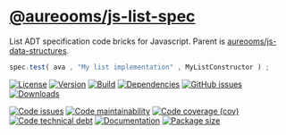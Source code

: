 [@aureooms/js-list-spec](https://make-github-pseudonymous-again.github.io/js-list-spec)
==

List ADT specification code bricks for Javascript. Parent is
[aureooms/js-data-structures](https://github.com/make-github-pseudonymous-again/js-data-structures).

```js
spec.test( ava , "My list implementation" , MyListConstructor ) ;
```

[![License](https://img.shields.io/github/license/make-github-pseudonymous-again/js-list-spec.svg)](https://raw.githubusercontent.com/make-github-pseudonymous-again/js-list-spec/main/LICENSE)
[![Version](https://img.shields.io/npm/v/@aureooms/js-list-spec.svg)](https://www.npmjs.org/package/@aureooms/js-list-spec)
[![Build](https://img.shields.io/travis/make-github-pseudonymous-again/js-list-spec/main.svg)](https://travis-ci.com/make-github-pseudonymous-again/js-list-spec/branches)
[![Dependencies](https://img.shields.io/librariesio/github/make-github-pseudonymous-again/js-list-spec.svg)](https://github.com/make-github-pseudonymous-again/js-list-spec/network/dependencies)
[![GitHub issues](https://img.shields.io/github/issues/make-github-pseudonymous-again/js-list-spec.svg)](https://github.com/make-github-pseudonymous-again/js-list-spec/issues)
[![Downloads](https://img.shields.io/npm/dm/@aureooms/js-list-spec.svg)](https://www.npmjs.org/package/@aureooms/js-list-spec)

[![Code issues](https://img.shields.io/codeclimate/issues/make-github-pseudonymous-again/js-list-spec.svg)](https://codeclimate.com/github/make-github-pseudonymous-again/js-list-spec/issues)
[![Code maintainability](https://img.shields.io/codeclimate/maintainability/make-github-pseudonymous-again/js-list-spec.svg)](https://codeclimate.com/github/make-github-pseudonymous-again/js-list-spec/trends/churn)
[![Code coverage (cov)](https://img.shields.io/codecov/c/gh/make-github-pseudonymous-again/js-list-spec/main.svg)](https://codecov.io/gh/make-github-pseudonymous-again/js-list-spec)
[![Code technical debt](https://img.shields.io/codeclimate/tech-debt/make-github-pseudonymous-again/js-list-spec.svg)](https://codeclimate.com/github/make-github-pseudonymous-again/js-list-spec/trends/technical_debt)
[![Documentation](https://make-github-pseudonymous-again.github.io/js-list-spec/badge.svg)](https://make-github-pseudonymous-again.github.io/js-list-spec/source.html)
[![Package size](https://img.shields.io/bundlephobia/minzip/@aureooms/js-list-spec)](https://bundlephobia.com/result?p=@aureooms/js-list-spec)
